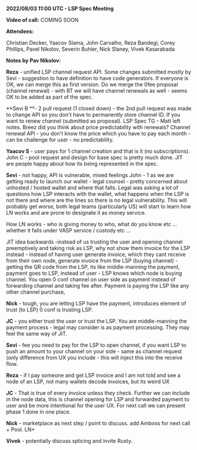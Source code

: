**2022/08/03 11:00 UTC - LSP Spec Meeting**

**Video of call:** COMING SOON

**Attendees:**

Christian Decker,  Yaacov Slama, John Carvalho, Reza Bandegi, Corey Phillips, Pavel Nikolov, Severin Buhler, Nick Slaney, Vivek Kasarabada 

**Notes by Pav Nikolov:**

**Reza** - unified LSP channel request API. Some changes submitted mostly by Sevi - suggestion to have definition to have code generators.  If everyone is OK, we can merge this as first version. Do we merge the 0fee proposal (channel renewal) - with BT we will have channel renewals as well - seems OK to be added as part of the spec. 

**Sevi B **- 2 pull request (1 closed down) - the 2nd pull request was made to change API so you don't have to permanently store channel  ID. If you want to renew channel (submitted as proposal). LSP Spec TG - Matt left notes.
Breez did you think about price predictability with renewals? Channel renewal API - you don't know the price which you have to pay each month - can be challenge for user - no predictability. 

**Yaacov S** - user pays for 1 channel creation and that is it (no subscriptions). 
John C - pool request and design for base spec is pretty much done. JIT are people happy about how its being represented in the spec. 

**Sevi** - not happy, API is vulnerable, mixed feelings 
John - 1 as we are getting ready to launch our wallet - legal counsel - pretty concerned about unhosted / hosted wallet and where that falls. Legal was asking a lot of questions how LSP interacts with the wallet, what happens when the LSP is not there and where are the lines so there is no legal vulnerability.  This will probably get worse, both legal teams (particularly US) will start to learn how LN works and are prone to designate it as money service. 

How LN works - who is giving money to who, what do you know etc ... whether it falls under VASP service / custody etc ... 

JIT idea backwards -instead of us trusting the user and opening channel preemptively and taking risk as LSP, why not show them invoice for the LSP instead - instead of having user generate invoice, which they cant receive from their own node, generate invoice from the LSP (buying channel) - getting the QR code from the LSP, its like middle-manning the payment, payment goes to LSP, instead of user - LSP knows which node is buying channel. You open 0 conf channel on user side as payment instead of forwarding channel and taking fee after. Payment is paying the LSP like any other channel purchase, 

**Nick** - tough, you are letting LSP have the payment, introduces element of trust (to LSP)  0 conf is trusting LSP. 

**JC** - you either trust the user or trust the LSP. You are middle-manning the payment process - legal may consider is as payment processing. They may feel the same way of JIT. 

**Sevi** - fee you need to pay for the LSP to open channel, if you want LSP to push an amount to your channel on your side - same as channel request (only difference from UX you include  - this will inject this into the receive flow. 

**Reza** - if I pay someone and get LSP invoice and I am not told and see a node of an LSP, not many wallets decode invoices, but its weird UX

**JC** - That is true of every invoice unless they check. Further we can include in the node data, this is channel opening for LSP and forwarded payment to user and be more intentional for the user UX. 
For next call we can present phase 1 done in one place. 

**Nick** - marketplace as next step / point to discuss. add Amboss for next call + Pool. LN+ 

**Vivek** - potentially discuss splicing and invite Rusty.
